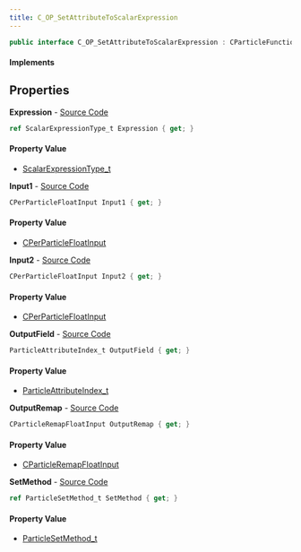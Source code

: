 ```yaml
---
title: C_OP_SetAttributeToScalarExpression
---
```


```csharp
public interface C_OP_SetAttributeToScalarExpression : CParticleFunctionOperator, CParticleFunction, ISchemaClass<CParticleFunction>, ISchemaClass<CParticleFunctionOperator>, ISchemaClass<C_OP_SetAttributeToScalarExpression>, ISchemaField, ISchemaClass, INativeHandle
```

#### Implements

## Properties

**Expression** - [Source Code](https://github.com/swiftly-solution/swiftlys2/blob/master/managed/src/SwiftlyS2.Generated/Schemas/Interfaces/C_OP_SetAttributeToScalarExpression.cs#L16)

```csharp
ref ScalarExpressionType_t Expression { get; }
```

#### Property Value

- [ScalarExpressionType_t](/docs/api/shared/schemadefinitions/scalarexpressiontype_t)

**Input1** - [Source Code](https://github.com/swiftly-solution/swiftlys2/blob/master/managed/src/SwiftlyS2.Generated/Schemas/Interfaces/C_OP_SetAttributeToScalarExpression.cs#L18)

```csharp
CPerParticleFloatInput Input1 { get; }
```

#### Property Value

- [CPerParticleFloatInput](/docs/api/shared/schemadefinitions/cperparticlefloatinput)

**Input2** - [Source Code](https://github.com/swiftly-solution/swiftlys2/blob/master/managed/src/SwiftlyS2.Generated/Schemas/Interfaces/C_OP_SetAttributeToScalarExpression.cs#L20)

```csharp
CPerParticleFloatInput Input2 { get; }
```

#### Property Value

- [CPerParticleFloatInput](/docs/api/shared/schemadefinitions/cperparticlefloatinput)

**OutputField** - [Source Code](https://github.com/swiftly-solution/swiftlys2/blob/master/managed/src/SwiftlyS2.Generated/Schemas/Interfaces/C_OP_SetAttributeToScalarExpression.cs#L24)

```csharp
ParticleAttributeIndex_t OutputField { get; }
```

#### Property Value

- [ParticleAttributeIndex_t](/docs/api/shared/schemadefinitions/particleattributeindex_t)

**OutputRemap** - [Source Code](https://github.com/swiftly-solution/swiftlys2/blob/master/managed/src/SwiftlyS2.Generated/Schemas/Interfaces/C_OP_SetAttributeToScalarExpression.cs#L22)

```csharp
CParticleRemapFloatInput OutputRemap { get; }
```

#### Property Value

- [CParticleRemapFloatInput](/docs/api/shared/schemadefinitions/cparticleremapfloatinput)

**SetMethod** - [Source Code](https://github.com/swiftly-solution/swiftlys2/blob/master/managed/src/SwiftlyS2.Generated/Schemas/Interfaces/C_OP_SetAttributeToScalarExpression.cs#L26)

```csharp
ref ParticleSetMethod_t SetMethod { get; }
```

#### Property Value

- [ParticleSetMethod_t](/docs/api/shared/schemadefinitions/particlesetmethod_t)

